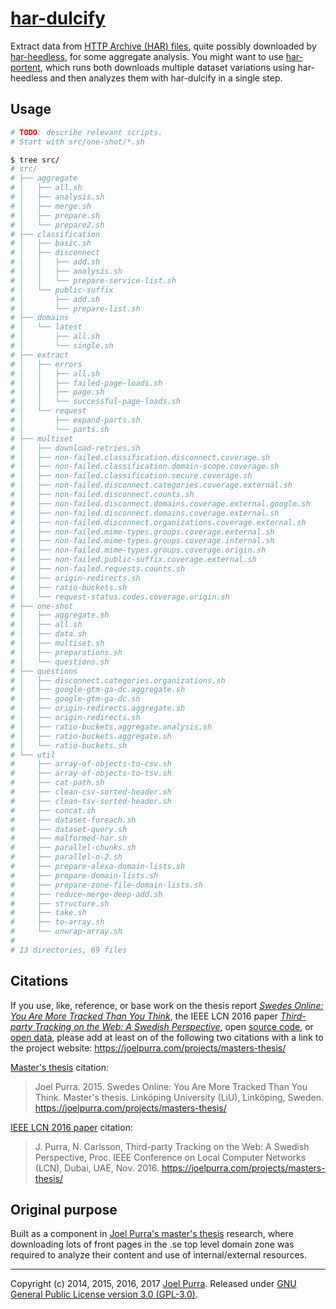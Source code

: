 # [har-dulcify](https://github.com/joelpurra/har-dulcify/)

Extract data from [HTTP Archive (HAR) files](http://www.softwareishard.com/blog/har-12-spec/), quite possibly downloaded by [har-heedless](https://github.com/joelpurra/har-heedless/), for some aggregate analysis. You might want to use [har-portent](https://github.com/joelpurra/har-portent/), which runs both downloads multiple dataset variations using har-heedless and then analyzes them with har-dulcify in a single step.



## Usage

```bash
# TODO: describe relevant scripts.
# Start with src/one-shot/*.sh

$ tree src/
# src/
# ├── aggregate
# │   ├── all.sh
# │   ├── analysis.sh
# │   ├── merge.sh
# │   ├── prepare.sh
# │   └── prepare2.sh
# ├── classification
# │   ├── basic.sh
# │   ├── disconnect
# │   │   ├── add.sh
# │   │   ├── analysis.sh
# │   │   └── prepare-service-list.sh
# │   └── public-suffix
# │       ├── add.sh
# │       └── prepare-list.sh
# ├── domains
# │   └── latest
# │       ├── all.sh
# │       └── single.sh
# ├── extract
# │   ├── errors
# │   │   ├── all.sh
# │   │   ├── failed-page-loads.sh
# │   │   ├── page.sh
# │   │   └── successful-page-loads.sh
# │   └── request
# │       ├── expand-parts.sh
# │       └── parts.sh
# ├── multiset
# │   ├── download-retries.sh
# │   ├── non-failed.classification.disconnect.coverage.sh
# │   ├── non-failed.classification.domain-scope.coverage.sh
# │   ├── non-failed.classification.secure.coverage.sh
# │   ├── non-failed.disconnect.categories.coverage.external.sh
# │   ├── non-failed.disconnect.counts.sh
# │   ├── non-failed.disconnect.domains.coverage.external.google.sh
# │   ├── non-failed.disconnect.domains.coverage.external.sh
# │   ├── non-failed.disconnect.organizations.coverage.external.sh
# │   ├── non-failed.mime-types.groups.coverage.external.sh
# │   ├── non-failed.mime-types.groups.coverage.internal.sh
# │   ├── non-failed.mime-types.groups.coverage.origin.sh
# │   ├── non-failed.public-suffix.coverage.external.sh
# │   ├── non-failed.requests.counts.sh
# │   ├── origin-redirects.sh
# │   ├── ratio-buckets.sh
# │   └── request-status.codes.coverage.origin.sh
# ├── one-shot
# │   ├── aggregate.sh
# │   ├── all.sh
# │   ├── data.sh
# │   ├── multiset.sh
# │   ├── preparations.sh
# │   └── questions.sh
# ├── questions
# │   ├── disconnect.categories.organizations.sh
# │   ├── google-gtm-ga-dc.aggregate.sh
# │   ├── google-gtm-ga-dc.sh
# │   ├── origin-redirects.aggregate.sh
# │   ├── origin-redirects.sh
# │   ├── ratio-buckets.aggregate.analysis.sh
# │   ├── ratio-buckets.aggregate.sh
# │   └── ratio-buckets.sh
# └── util
#     ├── array-of-objects-to-csv.sh
#     ├── array-of-objects-to-tsv.sh
#     ├── cat-path.sh
#     ├── clean-csv-sorted-header.sh
#     ├── clean-tsv-sorted-header.sh
#     ├── concat.sh
#     ├── dataset-foreach.sh
#     ├── dataset-query.sh
#     ├── malformed-har.sh
#     ├── parallel-chunks.sh
#     ├── parallel-n-2.sh
#     ├── prepare-alexa-domain-lists.sh
#     ├── prepare-domain-lists.sh
#     ├── prepare-zone-file-domain-lists.sh
#     ├── reduce-merge-deep-add.sh
#     ├── structure.sh
#     ├── take.sh
#     ├── to-array.sh
#     └── unwrap-array.sh
#
# 13 directories, 69 files
```



## Citations

If you use, like, reference, or base work on the thesis report [*Swedes Online: You Are More Tracked Than You Think*](https://joelpurra.com/projects/masters-thesis/#thesis), the IEEE LCN 2016 paper [*Third-party Tracking on the Web: A Swedish Perspective*](https://joelpurra.com/projects/masters-thesis/#ieee-lcn-2016), open [source code](https://joelpurra.com/projects/masters-thesis/#open-source), or [open data](https://joelpurra.com/projects/masters-thesis/#open-data), please add at least on of the following two citations with a link to the project website: https://joelpurra.com/projects/masters-thesis/

[Master's thesis](https://joelpurra.com/projects/masters-thesis/#thesis) citation:

> Joel Purra. 2015. Swedes Online: You Are More Tracked Than You Think. Master's thesis. Linköping University (LiU), Linköping, Sweden. https://joelpurra.com/projects/masters-thesis/


[IEEE LCN 2016 paper](https://joelpurra.com/projects/masters-thesis/#ieee-lcn-2016) citation:

> J. Purra, N. Carlsson, Third-party Tracking on the Web: A Swedish Perspective, Proc. IEEE Conference on Local Computer Networks (LCN), Dubai, UAE, Nov. 2016. https://joelpurra.com/projects/masters-thesis/



## Original purpose

Built as a component in [Joel Purra's master's thesis](https://joelpurra.com/projects/masters-thesis/) research, where downloading lots of front pages in the .se top level domain zone was required to analyze their content and use of internal/external resources.


---

Copyright (c) 2014, 2015, 2016, 2017 [Joel Purra](https://joelpurra.com/). Released under [GNU General Public License version 3.0 (GPL-3.0)](https://www.gnu.org/licenses/gpl.html).
